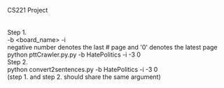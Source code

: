CS221 Project <br />
<br />
<br />
Step 1. <br />
   -b <board_name>  -i <start> <end> <br />
                         negative number denotes the last # page and '0' denotes the latest page  <br />
  python pttCrawler.py.py -b HatePolitics -i -3 0  <br />
Step 2.  <br />
  python convert2sentences.py -b HatePolitics -i -3 0  <br />
  (step 1. and step 2. should share the same argument) <br />
